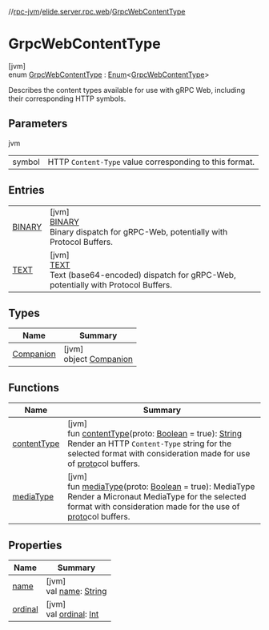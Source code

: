 //[rpc-jvm](../../../index.md)/[elide.server.rpc.web](../index.md)/[GrpcWebContentType](index.md)

# GrpcWebContentType

[jvm]\
enum [GrpcWebContentType](index.md) : [Enum](https://kotlinlang.org/api/latest/jvm/stdlib/kotlin/-enum/index.html)&lt;[GrpcWebContentType](index.md)&gt; 

Describes the content types available for use with gRPC Web, including their corresponding HTTP symbols.

## Parameters

jvm

| | |
|---|---|
| symbol | HTTP `Content-Type` value corresponding to this format. |

## Entries

| | |
|---|---|
| [BINARY](-b-i-n-a-r-y/index.md) | [jvm]<br>[BINARY](-b-i-n-a-r-y/index.md)<br>Binary dispatch for gRPC-Web, potentially with Protocol Buffers. |
| [TEXT](-t-e-x-t/index.md) | [jvm]<br>[TEXT](-t-e-x-t/index.md)<br>Text (base64-encoded) dispatch for gRPC-Web, potentially with Protocol Buffers. |

## Types

| Name | Summary |
|---|---|
| [Companion](-companion/index.md) | [jvm]<br>object [Companion](-companion/index.md) |

## Functions

| Name | Summary |
|---|---|
| [contentType](content-type.md) | [jvm]<br>fun [contentType](content-type.md)(proto: [Boolean](https://kotlinlang.org/api/latest/jvm/stdlib/kotlin/-boolean/index.html) = true): [String](https://kotlinlang.org/api/latest/jvm/stdlib/kotlin/-string/index.html)<br>Render an HTTP `Content-Type` string for the selected format with consideration made for use of [proto](content-type.md)col buffers. |
| [mediaType](media-type.md) | [jvm]<br>fun [mediaType](media-type.md)(proto: [Boolean](https://kotlinlang.org/api/latest/jvm/stdlib/kotlin/-boolean/index.html) = true): MediaType<br>Render a Micronaut MediaType for the selected format with consideration made for the use of [proto](media-type.md)col buffers. |

## Properties

| Name | Summary |
|---|---|
| [name](../-rpc-symbol/-t-r-a-i-l-e-r/index.md#-372974862%2FProperties%2F-814346341) | [jvm]<br>val [name](../-rpc-symbol/-t-r-a-i-l-e-r/index.md#-372974862%2FProperties%2F-814346341): [String](https://kotlinlang.org/api/latest/jvm/stdlib/kotlin/-string/index.html) |
| [ordinal](../-rpc-symbol/-t-r-a-i-l-e-r/index.md#-739389684%2FProperties%2F-814346341) | [jvm]<br>val [ordinal](../-rpc-symbol/-t-r-a-i-l-e-r/index.md#-739389684%2FProperties%2F-814346341): [Int](https://kotlinlang.org/api/latest/jvm/stdlib/kotlin/-int/index.html) |
